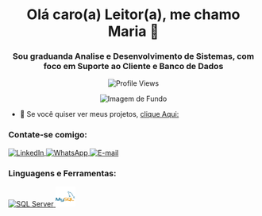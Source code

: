 <h1 align="center">Olá caro(a) Leitor(a), me chamo Maria 👋</h1>
<h3 align="center">Sou graduanda Analise e Desenvolvimento de Sistemas, com foco em Suporte ao Cliente e Banco de Dados</h3>

<p align="center">
  <img src="https://komarev.com/ghpvc/?username=felipebofi09&label=Profile%20views&color=0e75b6&style=flat" alt="Profile Views" />
</p>

<p align="center">
  <img src="https://wallpaperset.com/w/full/b/4/3/428195.jpg" alt="Imagem de Fundo" width="600" />
</p>

- 🔭 Se você quiser ver meus projetos, [clique Aqui:](https://github.com/felipebofi09?tab=repositories) 

<h3 align="left">Contate-se comigo:</h3>
<p align="left">
  <a href="https://www.linkedin.com/in/maria-eugênia-parra-bofi-185a50159/" target="_blank">
    <img align="center" src="https://raw.githubusercontent.com/rahuldkjain/github-profile-readme-generator/master/src/images/icons/Social/linked-in-alt.svg" alt="LinkedIn" height="30" width="40" />
  </a>
  <a href="https://wa.me/5514997611995" target="_blank">
    <img align="center" src="https://play-lh.googleusercontent.com/bYtqbOcTYOlgc6gqZ2rwb8lptHuwlNE75zYJu6Bn076-hTmvd96HH-6v7S0YUAAJXoJN" alt="WhatsApp" height="30" width="30" />
  </a>
  <a href="mailto:m.eugeniaparra@hotmail.com" target="_blank">
    <img align="center" src="https://e7.pngegg.com/pngimages/122/690/png-clipart-envelope-computer-icons-mail-symbol-email-miscellaneous-text.png" alt="E-mail" height="30" width="30" />
  </a>
</p>

<h3 align="left">Linguagens e Ferramentas:</h3>
<p align="left">
  <a href="https://www.microsoft.com/en-us/sql-server" target="_blank" rel="noreferrer">
    <img src="https://www.svgrepo.com/show/303229/microsoft-sql-server-logo.svg" alt="SQL Server" width="40" height="40" />
  </a>
  <a href="https://www.mysql.com/" target="_blank" rel="noreferrer">
    <img src="https://raw.githubusercontent.com/devicons/devicon/master/icons/mysql/mysql-original-wordmark.svg" alt="MySQL" width="40" height="40" />
  </a>
 
  <!-- Adicione outras ferramentas e linguagens com os respectivos links e imagens, se desejar -->
</p>
